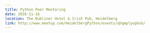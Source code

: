 ```yaml
---
title: Python Peer Mentoring
date: 2016-11-16
location: The Dubliner Hotel & Irish Pub, Heidelberg
link: http://www.meetup.com/HeidelbergPython/events/qhqmplyvpbvb/
---
```

